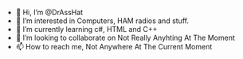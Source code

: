 - 👋 Hi, I’m @DrAssHat
- 👀 I’m interested in Computers, HAM radios and stuff.
- 🌱 I’m currently learning c#, HTML and C++
- 💞️ I’m looking to collaborate on Not Really Anyhting At The Moment
- 📫 How to reach me, Not Anywhere At The Current Moment

<!---
DrAssHat/DrAssHat is a ✨ special ✨ repository because its `README.md` (this file) appears on your GitHub profile.
You can click the Preview link to take a look at your changes.
--->
